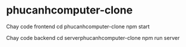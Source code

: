 # phucanhcomputer-clone

Chay code frontend 
cd phucanhcomputer-clone
npm start

Chay code backend
cd serverphucanhcomputer-clone
npm run server

